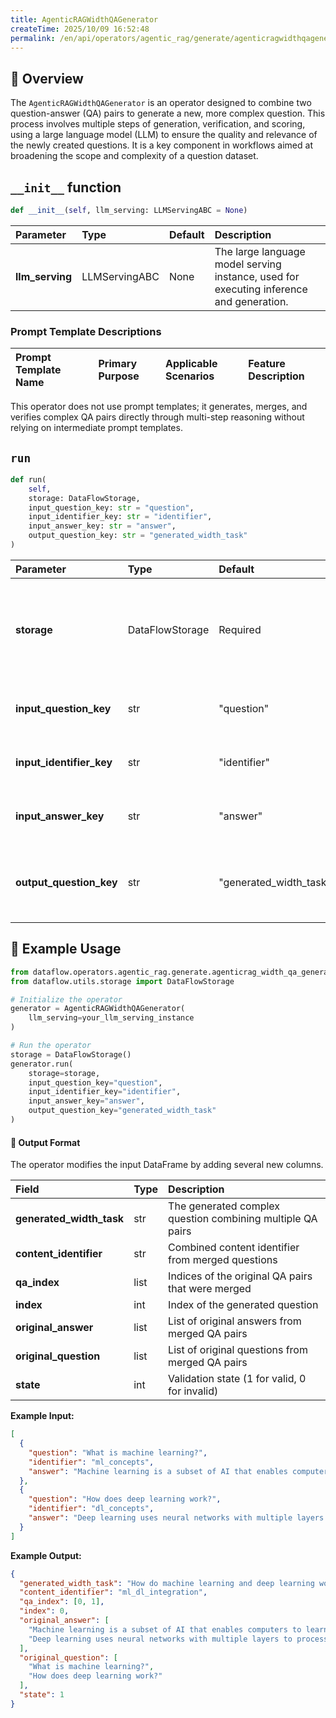 ```yaml
---
title: AgenticRAGWidthQAGenerator
createTime: 2025/10/09 16:52:48
permalink: /en/api/operators/agentic_rag/generate/agenticragwidthqagenerator/
---
```


## 📘 Overview
The `AgenticRAGWidthQAGenerator` is an operator designed to combine two question-answer (QA) pairs to generate a new, more complex question. This process involves multiple steps of generation, verification, and scoring, using a large language model (LLM) to ensure the quality and relevance of the newly created questions. It is a key component in workflows aimed at broadening the scope and complexity of a question dataset.

## `__init__` function
```python
def __init__(self, llm_serving: LLMServingABC = None)
```
| Parameter | Type | Default | Description |
| :--- | :--- | :--- | :--- |
| **llm_serving** | LLMServingABC | None | The large language model serving instance, used for executing inference and generation. |

### Prompt Template Descriptions
| Prompt Template Name | Primary Purpose | Applicable Scenarios | Feature Description |
| :--- | :--- | :--- | :--- |
This operator does not use prompt templates; it generates, merges, and verifies complex QA pairs directly through multi-step reasoning without relying on intermediate prompt templates.

## `run`
```python
def run(
    self,
    storage: DataFlowStorage,
    input_question_key: str = "question",
    input_identifier_key: str = "identifier",
    input_answer_key: str = "answer",
    output_question_key: str = "generated_width_task"
)
```
| Parameter | Type | Default | Description |
| :--- | :--- | :--- | :--- |
| **storage** | DataFlowStorage | Required | The DataFlow storage instance, responsible for reading and writing data. |
| **input_question_key** | str | "question" | The column name for the input questions. |
| **input_identifier_key** | str | "identifier" | The column name for the input identifiers. |
| **input_answer_key** | str | "answer" | The column name for the input answers. |
| **output_question_key** | str | "generated_width_task" | The column name for the generated wider questions. |

## 🧠 Example Usage
```python
from dataflow.operators.agentic_rag.generate.agenticrag_width_qa_generator import AgenticRAGWidthQAGenerator
from dataflow.utils.storage import DataFlowStorage

# Initialize the operator
generator = AgenticRAGWidthQAGenerator(
    llm_serving=your_llm_serving_instance
)

# Run the operator
storage = DataFlowStorage()
generator.run(
    storage=storage,
    input_question_key="question",
    input_identifier_key="identifier",
    input_answer_key="answer",
    output_question_key="generated_width_task"
)
```

#### 🧾 Output Format
The operator modifies the input DataFrame by adding several new columns.

| Field | Type | Description |
| :--- | :--- | :--- |
| **generated_width_task** | str | The generated complex question combining multiple QA pairs |
| **content_identifier** | str | Combined content identifier from merged questions |
| **qa_index** | list | Indices of the original QA pairs that were merged |
| **index** | int | Index of the generated question |
| **original_answer** | list | List of original answers from merged QA pairs |
| **original_question** | list | List of original questions from merged QA pairs |
| **state** | int | Validation state (1 for valid, 0 for invalid) |

**Example Input:**
```json
[
  {
    "question": "What is machine learning?",
    "identifier": "ml_concepts",
    "answer": "Machine learning is a subset of AI that enables computers to learn without explicit programming."
  },
  {
    "question": "How does deep learning work?",
    "identifier": "dl_concepts", 
    "answer": "Deep learning uses neural networks with multiple layers to process data and make predictions."
  }
]
```

**Example Output:**
```json
{
  "generated_width_task": "How do machine learning and deep learning work together in modern AI systems?",
  "content_identifier": "ml_dl_integration",
  "qa_index": [0, 1],
  "index": 0,
  "original_answer": [
    "Machine learning is a subset of AI that enables computers to learn without explicit programming.",
    "Deep learning uses neural networks with multiple layers to process data and make predictions."
  ],
  "original_question": [
    "What is machine learning?",
    "How does deep learning work?"
  ],
  "state": 1
}
```
